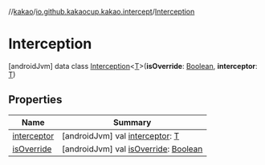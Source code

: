 //[kakao](../../../index.md)/[io.github.kakaocup.kakao.intercept](../index.md)/[Interception](index.md)



# Interception  
 [androidJvm] data class [Interception](index.md)<[T](index.md)>(**isOverride**: [Boolean](https://kotlinlang.org/api/latest/jvm/stdlib/kotlin/-boolean/index.html), **interceptor**: [T](index.md))   


## Properties  
  
|  Name |  Summary | 
|---|---|
| <a name="io.github.kakaocup.kakao.intercept/Interception/interceptor/#/PointingToDeclaration/"></a>[interceptor](interceptor.md)| <a name="io.github.kakaocup.kakao.intercept/Interception/interceptor/#/PointingToDeclaration/"></a> [androidJvm] val [interceptor](interceptor.md): [T](index.md)   <br>|
| <a name="io.github.kakaocup.kakao.intercept/Interception/isOverride/#/PointingToDeclaration/"></a>[isOverride](is-override.md)| <a name="io.github.kakaocup.kakao.intercept/Interception/isOverride/#/PointingToDeclaration/"></a> [androidJvm] val [isOverride](is-override.md): [Boolean](https://kotlinlang.org/api/latest/jvm/stdlib/kotlin/-boolean/index.html)   <br>|

